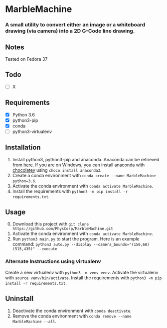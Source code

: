 # MarbleMachine
### A small utility to convert either an image or a whiteboard drawing (via camera) into a 2D G-Code line drawing.

## Notes
Tested on Fedora 37

## Todo
- [ ] X

## Requirements
- [x] Python 3.6
- [x] python3-pip
- [x] conda
- [ ] python3-virtualenv

## Installation
1. Install python3, python3-pip and anaconda. Anaconda can be retrieved from [here](https://www.anaconda.com/products/individual). If you are on Windows, you can install anaconda with [chocolatey](https://chocolatey.org/) using `choco install anaconda3`.
2. Create a conda environment with `conda create --name MarbleMachine python=3.6`.
3. Activate the conda environment with `conda activate MarbleMachine`.
4. Install the requirements with `python3 -m pip install -r requirements.txt`.

## Usage
0. Download this project with `git clone https://github.com/PhysCorp/MarbleMachine.git`
1. Activate the conda environment with `conda activate MarbleMachine`.
2. Run `python3 main.py` to start the program. Here is an example command:
```python3 auto.py --display --camera_bounds="(150,60)(515,435)" --execute```

### Alternate Instructions using virtualenv
Create a new virtualenv with `python3 -m venv venv`.
Activate the virtualenv with `source venv/bin/activate`.
Install the requirements with `python3 -m pip install -r requirements.txt`.

## Uninstall
1. Deactivate the conda environment with `conda deactivate`.
2. Remove the conda environment with `conda remove --name MarbleMachine --all`.